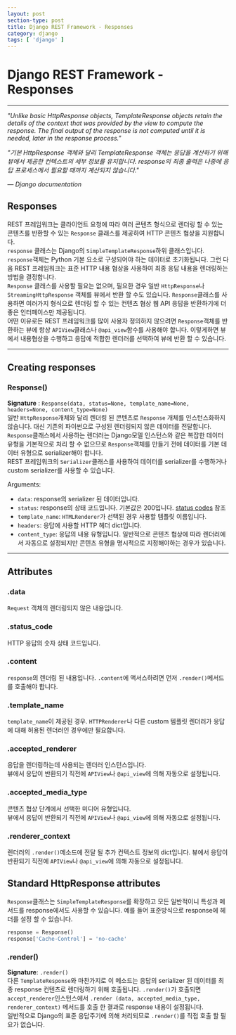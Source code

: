 ```yaml
---
layout: post
section-type: post
title: Django REST Framework - Responses
category: django
tags: [ 'django' ]
---
```


# Django REST Framework - Responses

---

_"Unlike basic HttpResponse objects, TemplateResponse objects retain the details of the context that was provided by the view to compute the response. The final output of the response is not computed until it is needed, later in the response process."_  

_"기본 HttpResponse 객체와 달리 TemplateResponse 객체는 응답을 계산하기 위해 뷰에서 제공한 컨텍스트의 세부 정보를 유지합니다. response의 최종 출력은 나중에 응답 프로세스에서 필요할 때까지 계산되지 않습니다."_  

_— Django documentation_

## Responses
REST 프레임워크는 클라이언트 요청에 따라 여러 콘텐츠 형식으로 렌더링 할 수 있는 콘텐츠를 반환할 수 있는 `Response` 클래스를 제공하여 HTTP 콘텐츠 협상을 지원합니다.  
`response` 클래스는 Django의 `SimpleTemplateResponse`하위 클래스입니다. `response`객체는 Python 기본 요소로 구성되어야 하는 데이터로 초기화됩니다. 그런 다음 REST 프레임워크는 표준  HTTP 내용 협상을 사용하여 최종 응답 내용을 렌더링하는 방법을 결정합니다.  
`Response` 클래스를 사용할 필요는 없으며, 필요한 경우 일반 `HttpResponse`나 `StreamingHttpResponse` 객체를 뷰에서 반환 할 수도 있습니다. `Response`클래스를 사용하면 여러가지 형식으로 렌더링 할 수 있는 컨텐츠 협상 웹 API 응답을 반환하기에 더 좋은 인터페이스만 제공됩니다.  
어떤 이유로든 REST 프레임워크를 많이 사용자 정의하지 않으려면 `Response`객체를 반환하는 뷰에 항상 `APIView`클래스나 `@api_view`함수를 사용해야 합니다. 이렇게하면 뷰에서 내용협상을 수행하고 응답에 적합한 렌더러를 선택하여 뷰에 반환 할 수 있습니다.

---

## Creating responses

### Response()
**Signature** : `Response(data, status=None, template_name=None, headers=None, content_type=None)`  
일반 `HttpResponse`개체와 달리 렌더링 된 콘텐츠로 `Response` 개체를 인스턴스화하지 않습니다. 대신 기존의 파이썬으로 구성된 렌더링되지 않은 데이터를 전달합니다.  
`Response`클래스에서 사용하는 렌더러는 Django모델 인스턴스와 같은 복잡한 데이터 유형을 기본적으로 처리 할 수 없으므로 `Response`객체를 만들기 전에 데이터를 기본 데이터 유형으로 serializer해야 합니다.  
REST 프레임워크의 `Serializer`클래스를 사용하여 데이터를 serializer를 수행하거나 custom serializer를 사용할 수 있습니다.  

Arguments:  

- `data`: response의 serializer 된 데이터입니다.
- `status`: response의 상태 코드입니다. 기본값은 200입니다. [status codes](http://www.django-rest-framework.org/api-guide/status-codes/) 참조
- `template_name`: `HTMLRenderer`가 선택된 경우 사용할 템플릿 이름입니다.
- `headers`: 응답에 사용할 HTTP 헤더 dict입니다.
- `content_type`: 응답의 내용 유형입니다. 일반적으로 콘텐츠 협상에 따라 렌더러에서 자동으로 설정되지만 콘텐츠 유형을 명시적으로 지정해야하는 경우가 있습니다.

---

## Attributes

### .data
`Request` 객체의 렌더링되지 않은 내용입니다.

### .status_code
HTTP 응답의 숫자 상태 코드입니다.

### .content
`response`의 렌더링 된 내용입니다. `.content`에 액서스하려면 먼저 `.render()`메서드를 호출해야 합니다.

### .template_name
`template_name`이 제공된 경우. `HTTPRenderer`나 다른 custom 템플릿 렌더러가 응답에 대해 허용된 렌더러인 경우에만 필요합니다.

### .accepted_renderer
응답을 렌더링하는데 사용되는 렌더러 인스턴스입니다.  
뷰에서 응답이 반환되기 직전에 `APIView`나 `@api_view`에 의해 자동으로 설정됩니다.

### .accepted_media_type
콘텐츠 협상 단계에서 선택한 미디어 유형입니다.  
뷰에서 응답이 반환되기 직전에 `APIView`나 `@api_view`에 의해 자동으로 설정됩니다.

### .renderer_context
렌더러의 `.render()`메소드에 전달 될 추가 컨텍스트 정보의 dict입니다.
뷰에서 응답이 반환되기 직전에 `APIView`나 `@api_view`에 의해 자동으로 설정됩니다.

## Standard HttpResponse attributes
`Response`클래스는 `SimpleTemplateResponse`를 확장하고 모든 일반적이니 특성과 메서드를 response에서도 사용할 수 있습니다. 예를 들어 표준방식으로 response에 헤더를 설정 할 수 있습니다.

```python
response = Response()
response['Cache-Control'] = 'no-cache'
```

### .render()
**Signature**: `.render()`  
다른 `TemplateResponse`와 마찬가지로 이 메소드는 응답의 serializer 된 데이터를 최종 response 컨텐츠로 렌더링하기 위해 호출됩니다. `.render()`가 호출되면 `accept_renderer`인스턴스에서 `.render (data, accepted_media_type, renderer_context)` 메서드를 호출 한 결과로 response 내용이 설정됩니다.  
일반적으로 Django의 표준 응답주기에 의해 처리되므로 `.render()`를 직접 호출 할 필요가 없습니다.
